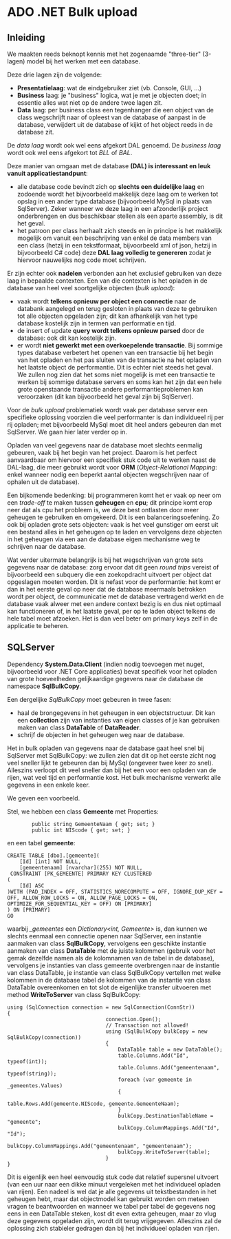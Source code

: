 # ADO .NET Bulk upload

## Inleiding

We maakten reeds beknopt kennis met het zogenaamde "three-tier" (3-lagen) model bij het werken met een database.

Deze drie lagen zijn de volgende:

- **Presentatielaag**: wat de eindgebruiker ziet (vb. Console, GUI, ...)
- **Business** laag: je "business" logica, wat je met je objecten doet; in essentie alles wat niet op de andere twee lagen zit.
- **Data** laag: per business class een tegenhanger die een object van de class wegschrijft naar of opleest van de database of aanpast in de database, verwijdert uit de database of kijkt of het object reeds in de database zit.

De *data laag* wordt ook wel eens afgekort DAL genoemd. De *business laag* wordt ook wel eens afgekort tot *BLL* of *BAL*.

Deze manier van omgaan met de database **(DAL) is interessant en leuk vanuit applicatiestandpunt**:

- alle database code bevindt zich op **slechts een duidelijke laag** en zodoende wordt het bijvoorbeeld makkelijk deze laag om te werken tot opslag in een ander type database (bijvoorbeeld MySql in plaats van SqlServer). Zeker wanneer we deze laag in een afzonderlijk project onderbrengen en dus beschikbaar stellen als een aparte assembly, is dit het geval.
- het patroon per class herhaalt zich steeds en in principe is het makkelijk mogelijk om vanuit een beschrijving van enkel de data members van een class (hetzij in een tekstformaat, bijvoorbeeld xml of json, hetzij in bijvoorbeeld C# code) deze **DAL laag volledig te genereren** zodat je hiervoor nauwelijks nog code moet schrijven.

Er zijn echter ook **nadelen** verbonden aan het exclusief gebruiken van deze laag in bepaalde contexten. Een van die contexten is het opladen in de database van heel veel soortgelijke objecten (*bulk upload*):

- vaak wordt **telkens opnieuw per object een connectie** naar de databank aangelegd en terug gesloten in plaats van deze te gebruiken tot alle objecten opgeladen zijn; dit kan afhankelijk van het type database kostelijk zijn in termen van performatie en tijd.
- de insert of update **query wordt telkens opnieuw parsed** door de database: ook dit kan kostelijk zijn.
- er wordt **niet gewerkt met een overkoepelende transactie**. Bij sommige types database verbetert het openen van een transactie bij het begin van het opladen en het pas sluiten van de transactie na het opladen van het laatste object de performantie. Dit is echter niet steeds het geval. We zullen nog zien dat het soms niet mogelijk is met een transactie te werken bij sommige database servers en soms kan het zijn dat een hele grote openstaande transactie andere performantieproblemen kan veroorzaken (dit kan bijvoorbeeld het geval zijn bij SqlServer).

Voor de *bulk upload* problematiek wordt vaak per database server een specifieke oplossing voorzien die veel performanter is dan individueel rij per rij opladen; met bijvoorbeeld MySql moet dit heel anders gebeuren dan met SqlServer. We gaan hier later verder op in.

Opladen van veel gegevens naar de database moet slechts eenmalig gebeuren, vaak bij het begin van het project. Daarom is het perfect aanvaardbaar om hiervoor een specifiek stuk code uit te werken naast de DAL-laag, die meer gebruikt wordt voor **ORM** (*Object-Relational Mapping*: enkel wanneer nodig een beperkt aantal objecten wegschrijven naar of ophalen uit de database).

Een bijkomende bedenking: bij programmeren komt het er vaak op neer om een *trade-off* te maken tussen **geheugen** en **cpu**; dit principe komt erop neer dat als cpu het probleem is, we deze best ontlasten door meer geheugen te gebruiken en omgekeerd. Dit is een balanceringsoefening. Zo ook bij opladen grote sets objecten: vaak is het veel gunstiger om eerst uit een bestand alles in het geheugen op te laden en vervolgens deze objecten in het geheugen via een aan de database eigen mechanisme weg te schrijven naar de database.

Wat verder uitermate belangrijk is bij het wegschrijven van grote sets gegevens naar de database: zorg ervoor dat dit geen *round trips* vereist of bijvoorbeeld een subquery die een zoekopdracht uitvoert per object dat opgeslagen moeten worden. Dit is nefast voor de performantie: het komt er dan in het eerste geval op neer dat de database meermaals betrokken wordt per object, de communicatie met de database vertragend werkt en de database vaak alweer met een andere context bezig is en dus niet optimaal kan functioneren of, in het laatste geval, per op te laden object telkens de hele tabel moet afzoeken. Het is dan veel beter om primary keys zelf in de applicatie te beheren.

## SQLServer

Dependency **System.Data.Client** (indien nodig toevoegen met nuget, bijvoorbeeld voor .NET Core applicaties) bevat specifiek voor het opladen van grote hoeveelheden gelijkaardige gegevens naar de database de namespace **SqlBulkCopy**.

Een dergelijke *SqlBulkCopy* moet gebeuren in twee fasen:

- haal de brongegevens in het geheugen in een objectstructuur. Dit kan een **collection** zijn van instanties van eigen classes of je kan gebruiken maken van class **DataTable** of **DataReader**. 
- schrijf de objecten in het geheugen weg naar de database.

Het in bulk opladen van gegevens naar de database gaat heel snel bij SqlServer met SqlBulkCopy: we zullen zien dat dit op het eerste zicht nog veel sneller lijkt te gebeuren dan bij MySql (ongeveer twee keer zo snel). Alleszins verloopt dit veel sneller dan bij het een voor een opladen van de rijen, wat veel tijd en performantie kost. Het bulk mechanisme verwerkt alle gegevens in een enkele keer.

We geven een voorbeeld.

Stel, we hebben een class **Gemeente** met Properties:

````Csharp
        public string GemeenteNaam { get; set; }
        public int NIScode { get; set; }
````

en een tabel **gemeente**:

````Csharp
CREATE TABLE [dbo].[gemeente](
	[Id] [int] NOT NULL,
	[gemeentenaam] [nvarchar](255) NOT NULL,
 CONSTRAINT [PK_GEMEENTE] PRIMARY KEY CLUSTERED 
(
	[Id] ASC
)WITH (PAD_INDEX = OFF, STATISTICS_NORECOMPUTE = OFF, IGNORE_DUP_KEY = OFF, ALLOW_ROW_LOCKS = ON, ALLOW_PAGE_LOCKS = ON, OPTIMIZE_FOR_SEQUENTIAL_KEY = OFF) ON [PRIMARY]
) ON [PRIMARY]
GO
````

waarbij *_gemeentes* een *Dictionary<int, Gemeente>* is, dan kunnen we slechts eenmaal een connectie openen naar SqlServer, een instantie aanmaken van class **SqlBulkCopy**, vervolgens een geschikte instantie aanmaken van class **DataTable** met de juiste kolommen (gebruik voor het gemak dezelfde namen als de kolomnamen van de tabel in de database), vervolgens je instanties van class gemeente overbrengen naar de instantie van class DataTable, je instantie van class SqlBulkCopy vertellen met welke kolommen in de database tabel de kolommen van de instantie van class DataTable overeenkomen en tot slot de eigenlijke transfer uitvoeren met method **WriteToServer** van class SqlBulkCopy:

````Csharp
using (SqlConnection connection = new SqlConnection(ConnStr))
{
                                connection.Open();
                                // Transaction not allowed!
                                using (SqlBulkCopy bulkCopy = new SqlBulkCopy(connection))
                                {
                                    DataTable table = new DataTable();
                                    table.Columns.Add("Id", typeof(int));
                                    table.Columns.Add("gemeentenaam", typeof(string));
                                    foreach (var gemeente in _gemeentes.Values)
                                    {
                                        table.Rows.Add(gemeente.NIScode, gemeente.GemeenteNaam);
                                    }
                                    bulkCopy.DestinationTableName = "gemeente";
                                    bulkCopy.ColumnMappings.Add("Id", "Id");
                                    bulkCopy.ColumnMappings.Add("gemeentenaam", "gemeentenaam");
                                    bulkCopy.WriteToServer(table);
                                }
}
````

Dit is eigenlijk een heel eenvoudig stuk code dat relatief supersnel uitvoert (van een uur naar een dikke minuut vergeleken met het individueel opladen van rijen). Een nadeel is wel dat je alle gegevens uit tekstbestanden in het geheugen hebt, maar dat objectmodel kan gebruikt worden om meteen vragen te beantwoorden en wanneer we tabel per tabel de gegevens nog eens in een DataTable steken, kost dit even extra geheugen, maar zo vlug deze gegevens opgeladen zijn, wordt dit terug vrijgegeven. Alleszins zal de oplossing zich stabieler gedragen dan bij het individueel opladen van rijen.

